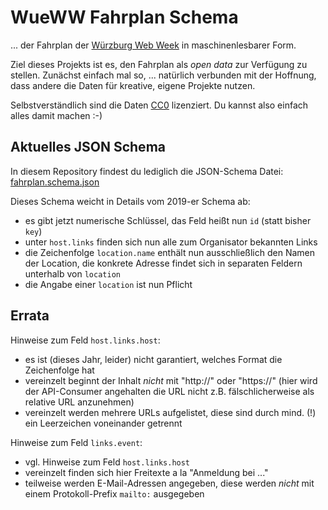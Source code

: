 # WueWW Fahrplan Schema

... der Fahrplan der [Würzburg Web Week](https://wueww.de/) in maschinenlesbarer Form.

Ziel dieses Projekts ist es, den Fahrplan als _open data_ zur Verfügung zu stellen.
Zunächst einfach mal so, ... natürlich verbunden mit der Hoffnung, dass andere
die Daten für kreative, eigene Projekte nutzen.

Selbstverständlich sind die Daten
[CC0](https://creativecommons.org/publicdomain/zero/1.0/deed.de) lizenziert.
Du kannst also einfach alles damit machen :-)

## Aktuelles JSON Schema

In diesem Repository findest du lediglich die JSON-Schema Datei:
[fahrplan.schema.json](https://raw.githubusercontent.com/WueWW/fahrplan-schema/master/fahrplan.schema.json)

Dieses Schema weicht in Details vom 2019-er Schema ab:

 * es gibt jetzt numerische Schlüssel, das Feld heißt nun `id` (statt bisher `key`)
 * unter `host.links` finden sich nun alle zum Organisator bekannten Links
 * die Zeichenfolge `location.name` enthält nun ausschließlich den Namen der Location,
   die konkrete Adresse findet sich in separaten Feldern unterhalb von `location`
 * die Angabe einer `location` ist nun Pflicht


## Errata


Hinweise zum Feld `host.links.host`:

* es ist (dieses Jahr, leider) nicht garantiert, welches Format die Zeichenfolge hat
* vereinzelt beginnt der Inhalt _nicht_ mit "http://" oder "https://" (hier wird der API-Consumer angehalten die URL nicht z.B. fälschlicherweise als relative URL anzunehmen)
* vereinzelt werden mehrere URLs aufgelistet, diese sind durch mind. (!) ein Leerzeichen voneinander getrennt


Hinweise zum Feld `links.event`:

* vgl. Hinweise zum Feld `host.links.host`
* vereinzelt finden sich hier Freitexte a la "Anmeldung bei ..."
* teilweise werden E-Mail-Adressen angegeben, diese werden _nicht_ mit einem Protokoll-Prefix `mailto:` ausgegeben
